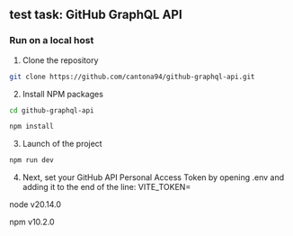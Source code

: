 ## test task: GitHub GraphQL API

### Run on a local host

1. Clone the repository

```sh
git clone https://github.com/cantona94/github-graphql-api.git
```

2. Install NPM packages

```sh
cd github-graphql-api
```

```sh
npm install
```

3. Launch of the project

```sh
npm run dev
```

4. Next, set your GitHub API Personal Access Token by opening .env and adding it to the end of the line: VITE_TOKEN=

node v20.14.0

npm v10.2.0
